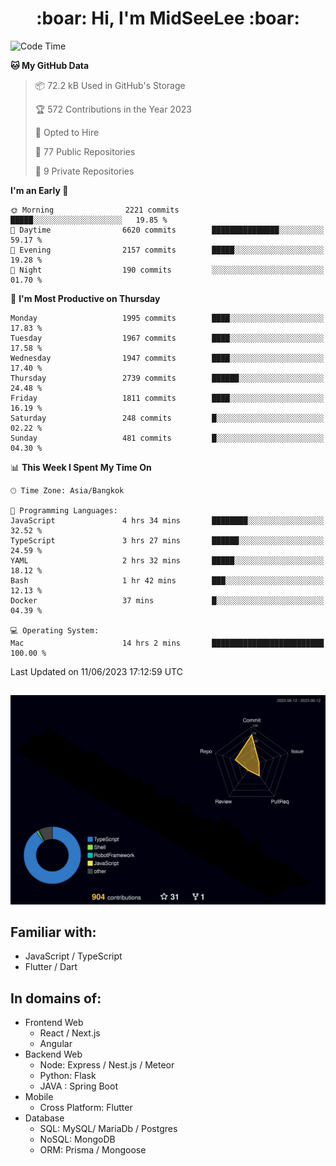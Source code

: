 <h1 align="center"> :boar: Hi, I'm MidSeeLee :boar:</h1>
 
<!--START_SECTION:waka-->
![Code Time](http://img.shields.io/badge/Code%20Time-631%20hrs%204%20mins-blue)

**🐱 My GitHub Data** 

> 📦 72.2 kB Used in GitHub's Storage 
 > 
> 🏆 572 Contributions in the Year 2023
 > 
> 💼 Opted to Hire
 > 
> 📜 77 Public Repositories 
 > 
> 🔑 9 Private Repositories 
 > 
**I'm an Early 🐤** 

```text
🌞 Morning                2221 commits        █████░░░░░░░░░░░░░░░░░░░░   19.85 % 
🌆 Daytime                6620 commits        ███████████████░░░░░░░░░░   59.17 % 
🌃 Evening                2157 commits        █████░░░░░░░░░░░░░░░░░░░░   19.28 % 
🌙 Night                  190 commits         ░░░░░░░░░░░░░░░░░░░░░░░░░   01.70 % 
```
📅 **I'm Most Productive on Thursday** 

```text
Monday                   1995 commits        ████░░░░░░░░░░░░░░░░░░░░░   17.83 % 
Tuesday                  1967 commits        ████░░░░░░░░░░░░░░░░░░░░░   17.58 % 
Wednesday                1947 commits        ████░░░░░░░░░░░░░░░░░░░░░   17.40 % 
Thursday                 2739 commits        ██████░░░░░░░░░░░░░░░░░░░   24.48 % 
Friday                   1811 commits        ████░░░░░░░░░░░░░░░░░░░░░   16.19 % 
Saturday                 248 commits         █░░░░░░░░░░░░░░░░░░░░░░░░   02.22 % 
Sunday                   481 commits         █░░░░░░░░░░░░░░░░░░░░░░░░   04.30 % 
```


📊 **This Week I Spent My Time On** 

```text
🕑︎ Time Zone: Asia/Bangkok

💬 Programming Languages: 
JavaScript               4 hrs 34 mins       ████████░░░░░░░░░░░░░░░░░   32.52 % 
TypeScript               3 hrs 27 mins       ██████░░░░░░░░░░░░░░░░░░░   24.59 % 
YAML                     2 hrs 32 mins       █████░░░░░░░░░░░░░░░░░░░░   18.12 % 
Bash                     1 hr 42 mins        ███░░░░░░░░░░░░░░░░░░░░░░   12.13 % 
Docker                   37 mins             █░░░░░░░░░░░░░░░░░░░░░░░░   04.39 % 

💻 Operating System: 
Mac                      14 hrs 2 mins       █████████████████████████   100.00 % 
```


 Last Updated on 11/06/2023 17:12:59 UTC
<!--END_SECTION:waka-->

##

![](./profile-3d-contrib/profile-night-rainbow.svg)

## Familiar with:
- JavaScript / TypeScript
- Flutter / Dart

## In domains of:
- Frontend Web
  - React / Next.js
  - Angular
- Backend Web
  - Node: Express / Nest.js / Meteor
  - Python: Flask
  - JAVA : Spring Boot
- Mobile
  - Cross Platform: Flutter
- Database
  - SQL: MySQL/ MariaDb / Postgres
  - NoSQL: MongoDB
  - ORM: Prisma / Mongoose
